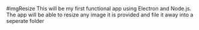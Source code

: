 #imgResize
This will be my first functional app using Electron and Node.js. The app will be able to resize any image it is provided and file it away into a seperate folder